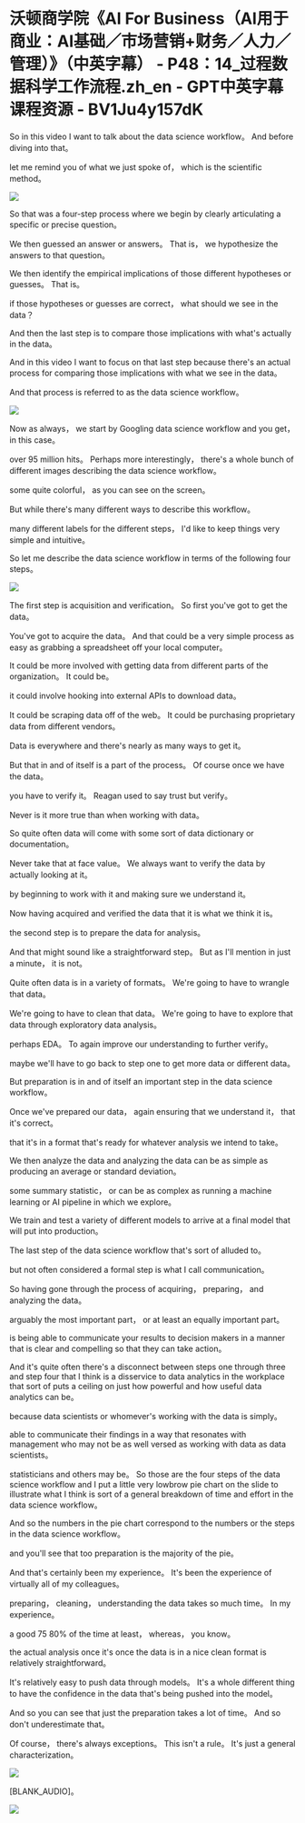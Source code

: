 # 沃顿商学院《AI For Business（AI用于商业：AI基础／市场营销+财务／人力／管理）》（中英字幕） - P48：14_过程数据科学工作流程.zh_en - GPT中英字幕课程资源 - BV1Ju4y157dK

 So in this video I want to talk about the data science workflow。 And before diving into that。

 let me remind you of what we just spoke of， which is the scientific method。



![](img/f39b9e3737b5e687519f3b46268e63bf_1.png)

 So that was a four-step process where we begin by clearly articulating a specific or precise question。

 We then guessed an answer or answers。 That is， we hypothesize the answers to that question。

 We then identify the empirical implications of those different hypotheses or guesses。 That is。

 if those hypotheses or guesses are correct， what should we see in the data？

 And then the last step is to compare those implications with what's actually in the data。

 And in this video I want to focus on that last step because there's an actual process for comparing those implications with what we see in the data。

 And that process is referred to as the data science workflow。



![](img/f39b9e3737b5e687519f3b46268e63bf_3.png)

 Now as always， we start by Googling data science workflow and you get， in this case。

 over 95 million hits。 Perhaps more interestingly， there's a whole bunch of different images describing the data science workflow。

 some quite colorful， as you can see on the screen。

 But while there's many different ways to describe this workflow。

 many different labels for the different steps， I'd like to keep things very simple and intuitive。

 So let me describe the data science workflow in terms of the following four steps。



![](img/f39b9e3737b5e687519f3b46268e63bf_5.png)

 The first step is acquisition and verification。 So first you've got to get the data。

 You've got to acquire the data。 And that could be a very simple process as easy as grabbing a spreadsheet off your local computer。

 It could be more involved with getting data from different parts of the organization。 It could be。

 it could involve hooking into external APIs to download data。

 It could be scraping data off of the web。 It could be purchasing proprietary data from different vendors。

 Data is everywhere and there's nearly as many ways to get it。

 But that in and of itself is a part of the process。 Of course once we have the data。

 you have to verify it。 Reagan used to say trust but verify。

 Never is it more true than when working with data。

 So quite often data will come with some sort of data dictionary or documentation。

 Never take that at face value。 We always want to verify the data by actually looking at it。

 by beginning to work with it and making sure we understand it。

 Now having acquired and verified the data that it is what we think it is。

 the second step is to prepare the data for analysis。

 And that might sound like a straightforward step。 But as I'll mention in just a minute， it is not。

 Quite often data is in a variety of formats。 We're going to have to wrangle that data。

 We're going to have to clean that data。 We're going to have to explore that data through exploratory data analysis。

 perhaps EDA。 To again improve our understanding to further verify。

 maybe we'll have to go back to step one to get more data or different data。

 But preparation is in and of itself an important step in the data science workflow。

 Once we've prepared our data， again ensuring that we understand it， that it's correct。

 that it's in a format that's ready for whatever analysis we intend to take。

 We then analyze the data and analyzing the data can be as simple as producing an average or standard deviation。

 some summary statistic， or can be as complex as running a machine learning or AI pipeline in which we explore。

 We train and test a variety of different models to arrive at a final model that will put into production。

 The last step of the data science workflow that's sort of alluded to。

 but not often considered a formal step is what I call communication。

 So having gone through the process of acquiring， preparing， and analyzing the data。

 arguably the most important part， or at least an equally important part。

 is being able to communicate your results to decision makers in a manner that is clear and compelling so that they can take action。

 And it's quite often there's a disconnect between steps one through three and step four that I think is a disservice to data analytics in the workplace that sort of puts a ceiling on just how powerful and how useful data analytics can be。

 because data scientists or whomever's working with the data is simply。

 able to communicate their findings in a way that resonates with management who may not be as well versed as working with data as data scientists。

 statisticians and others may be。 So those are the four steps of the data science workflow and I put a little very lowbrow pie chart on the slide to illustrate what I think is sort of a general breakdown of time and effort in the data science workflow。

 And so the numbers in the pie chart correspond to the numbers or the steps in the data science workflow。

 and you'll see that too preparation is the majority of the pie。

 And that's certainly been my experience。 It's been the experience of virtually all of my colleagues。

 preparing， cleaning， understanding the data takes so much time。 In my experience。

 a good 75 80% of the time at least， whereas， you know。

 the actual analysis once it's once the data is in a nice clean format is relatively straightforward。

 It's relatively easy to push data through models。 It's a whole different thing to have the confidence in the data that's being pushed into the model。

 And so you can see that just the preparation takes a lot of time。 And so don't underestimate that。

 Of course， there's always exceptions。 This isn't a rule。 It's just a general characterization。



![](img/f39b9e3737b5e687519f3b46268e63bf_7.png)

 [BLANK_AUDIO]。

![](img/f39b9e3737b5e687519f3b46268e63bf_9.png)